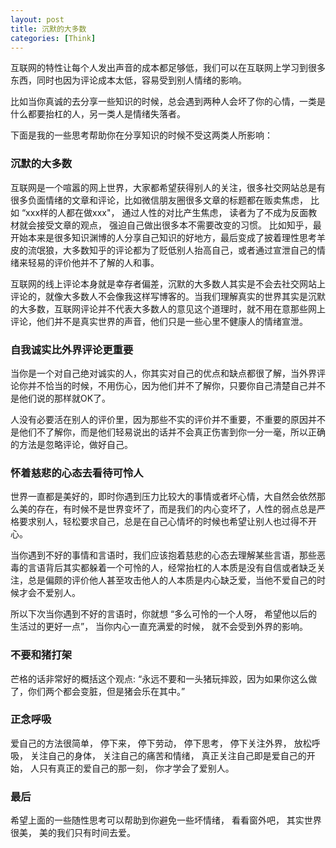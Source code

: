 ```yaml
---
layout: post
title: 沉默的大多数
categories: [Think]
---
```


互联网的特性让每个人发出声音的成本都足够低，我们可以在互联网上学习到很多东西，同时也因为评论成本太低，容易受到别人情绪的影响。

比如当你真诚的去分享一些知识的时候，总会遇到两种人会坏了你的心情，一类是什么都要抬杠的人，另一类人是情绪失落者。

下面是我的一些思考帮助你在分享知识的时候不受这两类人所影响：

### 沉默的大多数
互联网是一个喧嚣的网上世界，大家都希望获得别人的关注，很多社交网站总是有很多负面情绪的文章和评论，比如微信朋友圈很多文章的标题都在贩卖焦虑， 比如 “xxx样的人都在做xxx"， 通过人性的对比产生焦虑， 读者为了不成为反面教材就会接受文章的观点， 强迫自己做出很多本不需要改变的习惯。 比如知乎，最开始本来是很多知识渊博的人分享自己知识的好地方，最后变成了披着理性思考羊皮的流氓狼，大多数知乎的评论都为了贬低别人抬高自己，或者通过宣泄自己的情绪来轻易的评价他并不了解的人和事。

互联网的线上评论本身就是幸存者偏差，沉默的大多数人其实是不会去社交网站上评论的，就像大多数人不会像我这样写博客的。当我们理解真实的世界其实是沉默的大多数，互联网评论并不代表大多数人的意见这个道理时，就不用在意那些网上评论，他们并不是真实世界的声音，他们只是一些心里不健康人的情绪宣泄。

### 自我诚实比外界评论更重要
当你是一个对自己绝对诚实的人，你其实对自己的优点和缺点都很了解，当外界评论你并不恰当的时候，不用伤心，因为他们并不了解你，只要你自己清楚自己并不是他们说的那样就OK了。

人没有必要活在别人的评价里，因为那些不实的评价并不重要，不重要的原因并不是他们不了解你，而是他们轻易说出的话并不会真正伤害到你一分一毫，所以正确的方法是忽略评论，做好自己。

### 怀着慈悲的心态去看待可怜人
世界一直都是美好的，即时你遇到压力比较大的事情或者坏心情，大自然会依然那么美的存在，有时候不是世界变坏了，而是我们的内心变坏了，人性的弱点总是严格要求别人，轻松要求自己，总是在自己心情坏的时候也希望让别人也过得不开心。

当你遇到不好的事情和言语时，我们应该抱着慈悲的心态去理解某些言语，那些恶毒的言语背后其实都躲着一个可怜的人，经常抬杠的人本质是没有自信或者缺乏关注，总是偏颇的评价他人甚至攻击他人的人本质是内心缺乏爱，当他不爱自己的时候才会不爱别人。

所以下次当你遇到不好的言语时，你就想 “多么可怜的一个人呀， 希望他以后的生活过的更好一点”， 当你内心一直充满爱的时候， 就不会受到外界的影响。

### 不要和猪打架
芒格的话非常好的概括这个观点: “永远不要和一头猪玩摔跤，因为如果你这么做了，你们两个都会变脏，但是猪会乐在其中。”

### 正念呼吸
爱自己的方法很简单， 停下来， 停下劳动， 停下思考， 停下关注外界， 放松呼吸， 关注自己的身体， 关注自己的痛苦和情绪， 真正关注自己即是爱自己的开始， 人只有真正的爱自己的那一刻， 你才学会了爱别人。 

### 最后
希望上面的一些随性思考可以帮助到你避免一些坏情绪， 看看窗外吧， 其实世界很美， 美的我们只有时间去爱。
